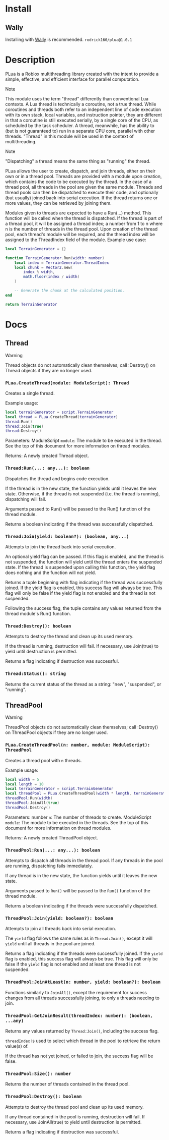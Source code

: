 # Install
## Wally
Installing with [Wally](https://github.com/UpliftGames/wally) is recommended.
`rodrick160/plua@1.0.1`

# Description
PLua is a Roblox multithreading library created with the intent to provide a simple, effective, and efficient interface for parallel computation.

> [!NOTE]
> This module uses the term "thread" differently than conventional Lua contexts. A Lua thread is technically a coroutine, not a true thread.
> While coroutines and threads both refer to an independent line of code execution with its own stack, local variables, and instruction pointer,
> they are different in that a coroutine is still executed serially, by a single core of the CPU, as scheduled by the task scheduler. A thread,
> meanwhile, has the ability to (but is not guaranteed to) run in a separate CPU core, parallel with other threads.
> "Thread" in this module will be used in the context of multithreading.

> [!NOTE]
> "Dispatching" a thread means the same thing as "running" the thread.

PLua allows the user to create, dispatch, and join threads, either on their own or in a thread pool. Threads are provided with a module upon creation,
which contains the code to be executed by the thread. In the case of a thread pool, all threads in the pool are given the same module. Threads and
thread pools can then be dispatched to execute their code, and optionally (but usually) joined back into serial execution. If the thread returns one
or more values, they can be retrieved by joining them.

Modules given to threads are expected to have a Run(...) method. This function will be called when the thread is dispatched. If the thread is part of
a thread pool, it will be assigned a thread index; a number from 1 to n where n is the number of threads in the thread pool. Upon creation of the thread
pool, each thread's module will be required, and the thread index will be assigned to the ThreadIndex field of the module.
Example use case:

```lua
local TerrainGenerator = {}

function TerrainGenerator.Run(width: number)
	local index = TerrainGenerator.ThreadIndex
	local chunk = Vector2.new(
		index % width,
		math.floor(index / width)
	)

	-- Generate the chunk at the calculated position.
end

return TerrainGenerator
```

# Docs
## Thread

> [!WARNING]
> Thread objects do not automatically clean themselves; call :Destroy() on Thread objects if they are no longer used.

### `PLua.CreateThread(module: ModuleScript): Thread`
Creates a single thread.

Example usage:
```lua
local terrainGenerator = script.TerrainGenerator
local thread = PLua.CreateThread(terrainGenerator)
thread:Run()
thread:Join(true)
thread:Destroy()
```

Parameters:
ModuleScript `module`:
	The module to be executed in the thread.
	See the top of this document for more information on thread modules.

Returns:
	A newly created Thread object.

### `Thread:Run(...: any...): boolean`
Dispatches the thread and begins code execution.

If the thread is in the new state, the function yields until it leaves the new state.
Otherwise, if the thread is not suspended (i.e. the thread is running), dispatching will fail.

Arguments passed to Run() will be passed to the Run() function of the thread module.

Returns a boolean indicating if the thread was successfully dispatched.

### `Thread:Join(yield: boolean?): (boolean, any...)`
Attempts to join the thread back into serial execution.

An optional yield flag can be passed. If this flag is enabled, and the thread is not
suspended, the function will yield until the thread enters the suspended state. If the
thread is suspended upon calling this function, the yield flag does nothing and the
function will not yield.

Returns a tuple beginning with flag indicating if the thread was successfully joined.
If the yield flag is enabled, this success flag will always be true. This flag will
only be false if the yield flag is not enabled and the thread is not suspended.

Following the success flag, the tuple contains any values returned from the thread module's
Run() function.

### `Thread:Destroy(): boolean`
Attempts to destroy the thread and clean up its used memory.

If the thread is running, destruction will fail.
If necessary, use Join(true) to yield until destruction is permitted.

Returns a flag indicating if destruction was successful.

### `Thread:Status(): string`
Returns the current status of the thread as a string:
"new", "suspended", or "running".

## ThreadPool

> [!WARNING]
> ThreadPool objects do not automatically clean themselves; call :Destroy() on ThreadPool objects if they are no longer used.

### `PLua.CreateThreadPool(n: number, module: ModuleScript): ThreadPool`
Creates a thread pool with `n` threads.

Example usage:
```lua
local width = 5
local length = 10
local terrainGenerator = script.TerrainGenerator
local threadPool = PLua.CreateThreadPool(width * length, terrainGenerator)
threadPool:Run(width)
threadPool:JoinAll(true)
threadPool:Destroy()
```

Parameters:
number `n`: The number of threads to create.
ModuleScript `module`:
	The module to be executed in the threads.
	See the top of this document for more information on thread modules.

Returns:
	A newly created ThreadPool object.


### `ThreadPool:Run(...: any...): boolean`
Attempts to dispatch all threads in the thread pool.
If any threads in the pool are running, dispatching fails immediately.

If any thread is in the new state, the function yields until it leaves the new state.

Arguments passed to `Run()` will be passed to the `Run()` function of the thread module.

Returns a boolean indicating if the threads were successfully dispatched.

### `ThreadPool:Join(yield: boolean?): boolean`
Attempts to join all threads back into serial execution.

The `yield` flag follows the same rules as in `Thread:Join()`, except it will `yield` until all
threads in the pool are joined.

Returns a flag indicating if the threads were successfully joined.
If the `yield` flag is enabled, this success flag will always be true. This flag will
only be false if the `yield` flag is not enabled and at least one thread is not suspended.

### `ThreadPool:JoinAtLeast(n: number, yield: boolean?): boolean`
Functions similarly to `JoinAll()`, except the requirement for success changes from all threads
successfully joining, to only `n` threads needing to join.

### `ThreadPool:GetJoinResult(threadIndex: number): (boolean, ...any)`
Returns any values returned by `Thread:Join()`, including the success flag.

`threadIndex` is used to select which thread in the pool to retrieve the return value(s) of.

If the thread has not yet joined, or failed to join, the success flag will be false.

### `ThreadPool:Size(): number`
Returns the number of threads contained in the thread pool.

### `ThreadPool:Destroy(): boolean`
Attempts to destroy the thread pool and clean up its used memory.

If any thread contained in the pool is running, destruction will fail.
If necessary, use JoinAll(true) to yield until destruction is permitted.

Returns a flag indicating if destruction was successful.
